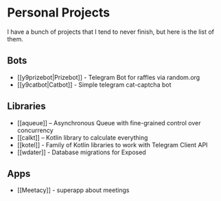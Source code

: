 # Personal Projects

I have a bunch of projects that I tend to never finish, but here is the list of them.

## Bots

- [[y9prizebot|Prizebot]] - Telegram Bot for raffles via random.org
- [[y9catbot|Catbot]] - Simple telegram cat-captcha bot

## Libraries

- [[aqueue]] – Asynchronous Queue with fine-grained control over concurrency
- [[calkt]] – Kotlin library to calculate everything
- [[kotel]] - Family of Kotlin libraries to work with Telegram Client API
- [[wdater]] - Database migrations for Exposed

## Apps

- [[Meetacy]] - superapp about meetings
